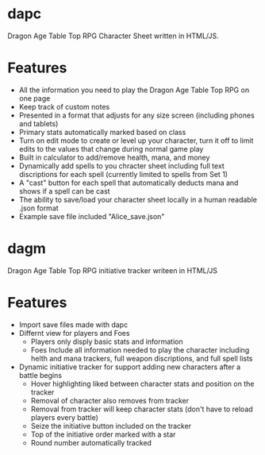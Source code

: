 # dapc

Dragon Age Table Top RPG Character Sheet written in HTML/JS.

# Features

+ All the information you need to play the Dragon Age Table Top RPG on one page
+ Keep track of custom notes
+ Presented in a format that adjusts for any size screen (including phones and tablets)
+ Primary stats automatically marked based on class
+ Turn on edit mode to create or level up your character, turn it off to limit edits to the values that change during normal game play
+ Built in calculator to add/remove health, mana, and money
+ Dynamically add spells to you chracter sheet including full text discriptions for each spell (currently limited to spells from Set 1)
+ A "cast" button for each spell that automatically deducts mana and shows if a spell can be cast
+ The ability to save/load your character sheet locally in a human readable .json format
+ Example save file included "Alice_save.json"

# dagm

Dragon Age Table Top RPG initiative tracker writeen in HTML/JS

# Features

+ Import save files made with dapc
+ Differnt view for players and Foes
    + Players only disply basic stats and information
    + Foes Include all information needed to play the character including helth and mana trackers, full weapon discriptions, and full spell lists
+ Dynamic initiative tracker for support adding new characters after a battle begins
    + Hover highlighting liked between character stats and position on the tracker
    + Removal of character also removes from tracker
    + Removal from tracker will keep character stats (don't have to reload players every battle)
    + Seize the initiative button included on the tracker
    + Top of the initiative order marked with a star
    + Round number automatically tracked
